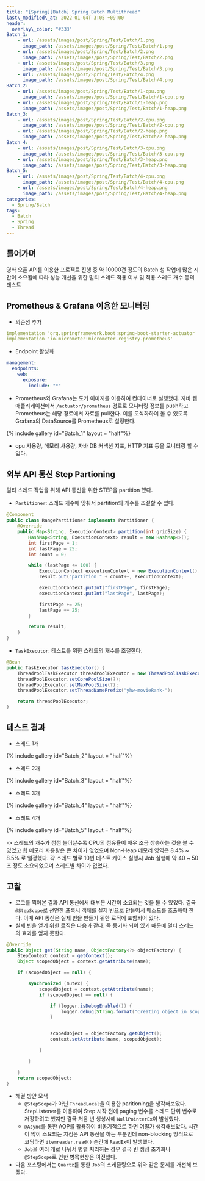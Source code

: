```yaml
---
title: "[Spring][Batch] Spring Batch Multithread"
last\_modified\_at: 2022-01-04T 3:05 +09:00
header:
  overlay\_color: "#333"
Batch_1:
    - url: /assets/images/post/Spring/Test/Batch/1.png
      image_path: /assets/images/post/Spring/Test/Batch/1.png
    - url: /assets/images/post/Spring/Test/Batch/2.png
      image_path: /assets/images/post/Spring/Test/Batch/2.png
    - url: /assets/images/post/Spring/Test/Batch/3.png
      image_path: /assets/images/post/Spring/Test/Batch/3.png
    - url: /assets/images/post/Spring/Test/Batch/4.png
      image_path: /assets/images/post/Spring/Test/Batch/4.png
Batch_2:
    - url: /assets/images/post/Spring/Test/Batch/1-cpu.png
      image_path: /assets/images/post/Spring/Test/Batch/1-cpu.png
    - url: /assets/images/post/Spring/Test/Batch/1-heap.png
      image_path: /assets/images/post/Spring/Test/Batch/1-heap.png
Batch_3:
    - url: /assets/images/post/Spring/Test/Batch/2-cpu.png
      image_path: /assets/images/post/Spring/Test/Batch/2-cpu.png
    - url: /assets/images/post/Spring/Test/Batch/2-heap.png
      image_path: /assets/images/post/Spring/Test/Batch/2-heap.png
Batch_4:
    - url: /assets/images/post/Spring/Test/Batch/3-cpu.png
      image_path: /assets/images/post/Spring/Test/Batch/3-cpu.png
    - url: /assets/images/post/Spring/Test/Batch/3-heap.png
      image_path: /assets/images/post/Spring/Test/Batch/3-heap.png
Batch_5:
    - url: /assets/images/post/Spring/Test/Batch/4-cpu.png
      image_path: /assets/images/post/Spring/Test/Batch/4-cpu.png
    - url: /assets/images/post/Spring/Test/Batch/4-heap.png
      image_path: /assets/images/post/Spring/Test/Batch/4-heap.png
categories:
  - Spring/Batch
tags:
  - Batch
  - Spring
  - Thread
---
```

## 들어가며
영화 오픈 API를 이용한 프로젝트 진행 중 약 10000건 정도의 Batch 성 작업에 많은 시간이 소요됨에 따라 성능 개선을 위한 멀티 스레드 적용 여부 및 적용 스레드 개수 등의 테스트

## Prometheus & Grafana 이용한 모니터링
- 의존성 추가

```yaml
implementation 'org.springframework.boot:spring-boot-starter-actuator'
implementation 'io.micrometer:micrometer-registry-prometheus'
```
- Endpoint 활성화

```yaml
management:
  endpoints:
    web:
      exposure:
        include: "*"
```
- Prometheus와 Grafana는 도커 이미지를 이용하여 컨테이너로 실행했다. 자바 웹 애플리케이션에서 `/actuator/prometheus` 경로로 모니터링 정보를 push하고 Prometheus는 해당 경로에서 자료를 pull한다. 이를 도식화하여 볼 수 있도록 Grafana의 DataSource를 Prometheus로 설정한다.

{% include gallery id="Batch_1" layout = "half"%}
- cpu 사용량, 메모리 사용량, 자바 DB 커넥션 지표, HTTP 지표 등을 모니터링 할 수 있다.

## 외부 API 통신 Step Partioning
멀티 스레드 작업을 위해 API 통신을 위한 STEP을 partition 했다.
- `Partitioner`: 스레드 개수에 맞춰서 partition의 개수를 조절할 수 있다. 

```java
@Component
public class RangePartitioner implements Partitioner {
    @Override
    public Map<String, ExecutionContext> partition(int gridSize) {
        HashMap<String, ExecutionContext> result = new HashMap<>();
        int firstPage = 1;
        int lastPage = 25;
        int count = 0;

        while (lastPage <= 100) {
            ExecutionContext executionContext = new ExecutionContext();
            result.put("partition " + count++, executionContext);

            executionContext.putInt("firstPage", firstPage);
            executionContext.putInt("lastPage", lastPage);

            firstPage += 25;
            lastPage += 25;
        }

        return result;
    }
}
```
- `TaskExecutor`: 테스트를 위한 스레드의 개수를 조절한다.

```java
@Bean
public TaskExecutor taskExecutor() {
    ThreadPoolTaskExecutor threadPoolExecutor = new ThreadPoolTaskExecutor();
    threadPoolExecutor.setCorePoolSize(?);
    threadPoolExecutor.setMaxPoolSize(?);
    threadPoolExecutor.setThreadNamePrefix("yhw-movieRank-");

    return threadPoolExecutor;
}
```

## 테스트 결과
- 스레드 1개

{% include gallery id="Batch_2" layout = "half"%}
- 스레드 2개

{% include gallery id="Batch_3" layout = "half"%}
- 스레드 3개

{% include gallery id="Batch_4" layout = "half"%}
- 스레드 4개

{% include gallery id="Batch_5" layout = "half"%}

-> 스레드의 개수가 점점 늘어날수록 CPU의 점유율이 매우 조금 상승하는 것을 볼 수 있었고 힙 메모리 사용량은 큰 차이가 없었으며 Non-Heap 메모리 영역은 8.4% ~ 8.5% 로 일정했다. 각 스레드 별로 10번 테스트 케이스 실행시 Job 실행에 약 40 ~ 50초 정도 소요되었으며 스레드별 차이가 없었다.

## 고찰
- 로그를 찍어본 결과 API 통신에서 대부분 시간이 소요되는 것을 볼 수 있었다. 결국 `@StepScope`로 선언한 프록시 객체를 실제 빈으로 만들어서 메소드를 호출해야 한다. 이때 API 통신은 실제 빈을 만들기 위한 로직에 포함되어 있다.
- 실제 빈을 얻기 위한 로직은 다음과 같다. 즉 동기화 되어 있기 때문에 멀티 스레드의 효과를 얻지 못한다. 

```java
@Override
public Object get(String name, ObjectFactory<?> objectFactory) {
    StepContext context = getContext();
    Object scopedObject = context.getAttribute(name);

    if (scopedObject == null) {

        synchronized (mutex) {
            scopedObject = context.getAttribute(name);
            if (scopedObject == null) {

                if (logger.isDebugEnabled()) {
                    logger.debug(String.format("Creating object in scope=%s, name=%s", this.getName(), name));
                }


                scopedObject = objectFactory.getObject();
                context.setAttribute(name, scopedObject);

            }

        }

    }
    return scopedObject;
}
```
- 해결 방안 모색
  - `@StepScope`가 아닌 `ThreadLocal`을 이용한 paritioning을 생각해보았다. StepListener를 이용하여 Step 시작 전에 paging 변수를 스레드 단위 변수로 저장하려고 했지만 결국 처음 빈 생성시에 `NullPointerEx`이 발생했다.
  - `@Async`를 통한 AOP를 활용하여 비동기적으로 하면 어떨가 생각해보았다. 시간이 많이 소요되는 지점은 API 통신을 하는 부분인데 non-blocking 방식으로 코딩하면 `itemreader.read()` 순간에 `ReadEx`이 발생했다.
  - `Job`을 여러 개로 나눠서 병렬 처리하는 경우 결국 빈 생성 초기화나 `@StepScope`로 인한 병목현상은 여전했다.
- 다음 포스팅에서는 `Quartz`를 통한 `Job`의 스케줄링으로 위와 같은 문제를 개선해 보겠다.